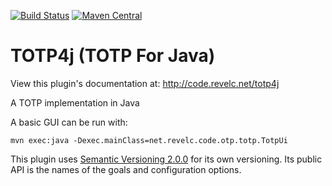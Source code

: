 <!--
  Licensed under the Apache License, Version 2.0 (the "License");
  you may not use this file except in compliance with the License.
  You may obtain a copy of the License at

      http://www.apache.org/licenses/LICENSE-2.0

  Unless required by applicable law or agreed to in writing, software
  distributed under the License is distributed on an "AS IS" BASIS,
  WITHOUT WARRANTIES OR CONDITIONS OF ANY KIND, either express or implied.
  See the License for the specific language governing permissions and
  limitations under the License.
-->

[![Build Status][travis_img]][travis_link] [![Maven Central][maven_img]][maven_link]

# TOTP4j (TOTP For Java)

View this plugin's documentation at:
http://code.revelc.net/totp4j

A TOTP implementation in Java

A basic GUI can be run with:

```
mvn exec:java -Dexec.mainClass=net.revelc.code.otp.totp.TotpUi
```

This plugin uses [Semantic Versioning 2.0.0][1] for its own versioning. Its
public API is the names of the goals and configuration options.

[1]: http://semver.org/spec/v2.0.0.html
[travis_img]: https://travis-ci.org/revelc/totp4j.svg?branch=master
[travis_link]: https://travis-ci.org/revelc/totp4j
[maven_img]: https://maven-badges.herokuapp.com/maven-central/net.revelc.code/totp4j/badge.svg
[maven_link]: https://maven-badges.herokuapp.com/maven-central/net.revelc.code/totp4j

